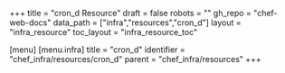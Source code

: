 +++
title = "cron_d Resource"
draft = false
robots = ""
gh_repo = "chef-web-docs"
data_path = ["infra","resources","cron_d"]
layout = "infra_resource"
toc_layout = "infra_resource_toc"

[menu]
  [menu.infra]
    title = "cron_d"
    identifier = "chef_infra/resources/cron_d"
    parent = "chef_infra/resources"
+++

<!-- The contents of this page are automatically generated from the cron_d.yaml file in the data directory. -->
<!-- To suggest a change, edit the https://github.com/chef/chef/blob/main/lib/chef/resource/cron_d.rb file
      and submit a pull request to the https://github.com/chef/chef repository. -->
